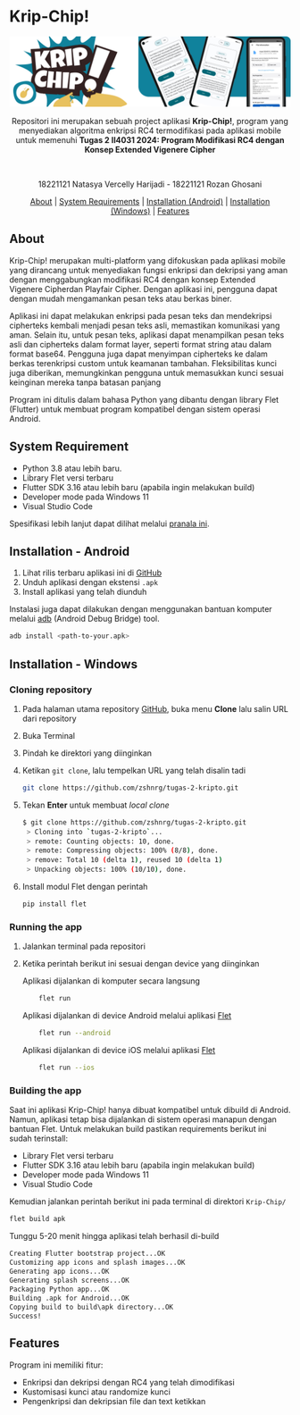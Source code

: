 # Krip-Chip!

![alt text](/doc/header.png "Krip-Chip Icon")

  
<p align="center">
Repositori ini merupakan sebuah project aplikasi <b>Krip-Chip!</b>, program yang menyediakan algoritma enkripsi RC4 termodifikasi pada aplikasi mobile untuk memenuhi <b>Tugas 2 II4031 2024: Program Modifikasi RC4 dengan Konsep Extended Vigenere Cipher</b>
</p>

<br>

<p align="center">
18221121 Natasya Vercelly Harijadi - 18221121 Rozan Ghosani
</p>

<p align="center">
  <a href="#about">About</a> |
  <a href="#system-requirement">System Requirements</a> |
  <a href="#installation---android">Installation (Android)</a> |
  <a href="#installation---windows">Installation (Windows)</a> |
  <a href="#features">Features</a>
</p>

## About

Krip-Chip! merupakan multi-platform yang difokuskan pada aplikasi mobile yang dirancang untuk menyediakan fungsi enkripsi dan dekripsi yang aman dengan menggabungkan modifikasi RC4 dengan konsep Extended Vigenere Cipherdan Playfair Cipher. Dengan aplikasi ini, pengguna dapat dengan mudah mengamankan pesan teks atau berkas biner.

Aplikasi ini dapat melakukan enkripsi pada pesan teks dan mendekripsi cipherteks kembali menjadi pesan teks asli, memastikan komunikasi yang aman. Selain itu, untuk pesan teks, aplikasi dapat menampilkan pesan teks asli dan cipherteks dalam format layer, seperti format string atau dalam format base64. Pengguna juga dapat menyimpan cipherteks ke dalam berkas terenkripsi custom untuk keamanan tambahan. Fleksibilitas kunci juga diberikan, memungkinkan pengguna untuk memasukkan kunci sesuai keinginan mereka tanpa batasan panjang

Program ini ditulis dalam bahasa Python yang dibantu dengan library Flet (Flutter) untuk membuat program kompatibel dengan sistem operasi Android.

## System Requirement

- Python 3.8 atau lebih baru.
- Library Flet versi terbaru
- Flutter SDK 3.16 atau lebih baru (apabila ingin melakukan build)
- Developer mode pada Windows 11
- Visual Studio Code

Spesifikasi lebih lanjut dapat dilihat melalui [pranala ini](https://flet.dev/docs/guides/python/packaging-app-for-distribution).

## Installation - Android

1. Lihat rilis terbaru aplikasi ini di [GitHub](https://github.com/zshnrg/tugas-2-kripto/releases)
2. Unduh aplikasi dengan ekstensi `.apk`
3. Install aplikasi yang telah diunduh

Instalasi juga dapat dilakukan dengan menggunakan bantuan komputer melalui [adb](https://www.makeuseof.com/install-apps-via-adb-android/) (Android Debug Bridge) tool.

```sh
adb install <path-to-your.apk>
```

## Installation - Windows

### Cloning repository

1. Pada halaman utama repository [GitHub](https://github.com/zshnrg/tugas-2-kripto), buka menu **Clone** lalu salin URL dari repository
2. Buka Terminal
3. Pindah ke direktori yang diinginkan
4. Ketikan `git clone`, lalu tempelkan URL yang telah disalin tadi 
   ```sh
   git clone https://github.com/zshnrg/tugas-2-kripto.git
   ```
   
5. Tekan **Enter** untuk membuat *local clone*
   ```sh
   $ git clone https://github.com/zshnrg/tugas-2-kripto.git
    > Cloning into `tugas-2-kripto`...
    > remote: Counting objects: 10, done.
    > remote: Compressing objects: 100% (8/8), done.
    > remove: Total 10 (delta 1), reused 10 (delta 1)
    > Unpacking objects: 100% (10/10), done.
   ``` 

6. Install modul Flet dengan perintah
    ```sh
    pip install flet
    ```

### Running the app
1. Jalankan terminal pada repositori
2. Ketika perintah berikut ini sesuai dengan device yang diinginkan

    Aplikasi dijalankan di komputer secara langsung
    ```sh
        flet run
    ```

    Aplikasi dijalankan di device Android melalui aplikasi [Flet](https://play.google.com/store/apps/details?id=com.appveyor.flet)
    ```sh
        flet run --android
    ```

    Aplikasi dijalankan di device iOS melalui aplikasi [Flet](https://apps.apple.com/app/flet/id1624979699)
    ```sh
        flet run --ios
    ```
### Building the app

Saat ini aplikasi Krip-Chip! hanya dibuat kompatibel untuk dibuild di Android. Namun, aplikasi tetap bisa dijalankan di sistem operasi manapun dengan bantuan Flet. Untuk melakukan build pastikan requirements berikut ini sudah terinstall:

- Library Flet versi terbaru
- Flutter SDK 3.16 atau lebih baru (apabila ingin melakukan build)
- Developer mode pada Windows 11
- Visual Studio Code

Kemudian jalankan perintah berikut ini pada terminal di direktori `Krip-Chip/`

```sh
flet build apk
```

Tunggu 5-20 menit hingga aplikasi telah berhasil di-build

```
Creating Flutter bootstrap project...OK
Customizing app icons and splash images...OK    
Generating app icons...OK
Generating splash screens...OK
Packaging Python app...OK
Building .apk for Android...OK
Copying build to build\apk directory...OK
Success!
```

## Features
Program ini memiliki fitur:
- Enkripsi dan dekripsi dengan RC4 yang telah dimodifikasi
- Kustomisasi kunci atau randomize kunci
- Pengenkripsi dan dekripsian file dan text ketikkan